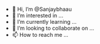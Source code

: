- 👋 Hi, I’m @Sanjaybhaau
- 👀 I’m interested in ...
- 🌱 I’m currently learning ...
- 💞️ I’m looking to collaborate on ...
- 📫 How to reach me ...

<!---
Sanjaybhaau/Sanjaybhaau is a ✨ special ✨ repository because its `README.md` (this file) appears on your GitHub profile.
You can click the Preview link to take a look at your changes.
--->
